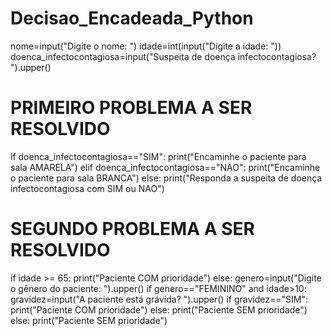 # Decisao_Encadeada_Python

nome=input("Digite o nome: ")
idade=int(input("Digite a idade: "))
doenca_infectocontagiosa=input("Suspeita de doença infectocontagiosa? ").upper()

# PRIMEIRO PROBLEMA A SER RESOLVIDO
if doenca_infectocontagiosa=="SIM":
    print("Encaminhe o paciente para sala AMARELA")
elif doenca_infectocontagiosa=="NAO":
    print("Encaminhe o paciente para sala BRANCA")
else:
    print("Responda a suspeita de doença infectocontagiosa com SIM ou NAO")

# SEGUNDO PROBLEMA A SER RESOLVIDO
if idade >= 65:
    print("Paciente COM prioridade")
else:
    genero=input("Digite o gênero do paciente: ").upper()
    if genero=="FEMININO" and idade>10:
        gravidez=input("A paciente está grávida? ").upper()
        if gravidez=="SIM":
            print("Paciente COM prioridade")
        else:
            print("Paciente SEM prioridade")
    else:
        print("Paciente SEM prioridade")

